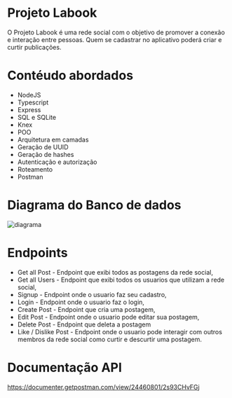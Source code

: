 # Projeto Labook

O Projeto  Labook é uma rede social com o objetivo de promover a conexão e interação entre pessoas. Quem se cadastrar no aplicativo poderá criar e curtir publicações.

# Contéudo abordados
- NodeJS
- Typescript
- Express
- SQL e SQLite
- Knex
- POO
- Arquitetura em camadas
- Geração de UUID
- Geração de hashes
- Autenticação e autorização
- Roteamento
- Postman

# Diagrama do Banco de dados
![diagrama](https://user-images.githubusercontent.com/111310311/219969478-ac3753ae-763a-4a79-a75d-bde87f218365.png)


# 

# Endpoints 
- Get all Post - Endpoint que exibi todos as postagens da rede social,
- Get all Users - Endpoint que exibi todos os usuarios que utilizam a rede social,
- Signup - Endpoint onde o usuario faz seu cadastro, 
- Login - Endpoint  onde o usuario faz o login,
- Create Post - Endpoint que cria uma postagem, 
- Edit Post - Endpoint onde o usuario pode editar sua postagem,
- Delete Post - Endpoint que deleta a postagem 
- Like / Dislike Post - Endpoint onde o usuario pode interagir com  outros membros da rede social como curtir e descurtir uma postagem.
 
 # Documentação API
https://documenter.getpostman.com/view/24460801/2s93CHvFGj
